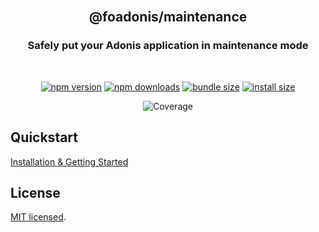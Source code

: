 <div align="center">
<br/>

## @foadonis/maintenance

### Safely put your Adonis application in maintenance mode

<br/>
</div>

<div align="center">

<!-- automd:badges color="brightgreen" license name="@foadonis/maintenance" bundlephobia packagephobia -->

[![npm version](https://img.shields.io/npm/v/@foadonis/maintenance?color=brightgreen)](https://npmjs.com/package/@foadonis/maintenance)
[![npm downloads](https://img.shields.io/npm/dm/@foadonis/maintenance?color=brightgreen)](https://npm.chart.dev/@foadonis/maintenance)
[![bundle size](https://img.shields.io/bundlephobia/minzip/@foadonis/maintenance?color=brightgreen)](https://bundlephobia.com/package/@foadonis/maintenance)
[![install size](https://badgen.net/packagephobia/install/@foadonis/maintenance?color=brightgreen)](https://packagephobia.com/result?p=@foadonis/maintenance)

<!-- /automd -->

<!-- automd:coverage -->

![Coverage](https://img.shields.io/badge/coverage-0%25-red)

<!-- /automd -->

</div>

## Quickstart

[Installation & Getting Started](https://friendsofadonis.com/docs/maintenance)

## License

[MIT licensed](LICENSE.md).

